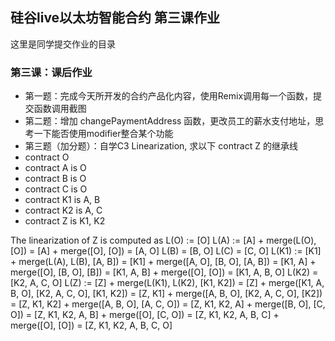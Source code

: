 ## 硅谷live以太坊智能合约 第三课作业
这里是同学提交作业的目录

### 第三课：课后作业
- 第一题：完成今天所开发的合约产品化内容，使用Remix调用每一个函数，提交函数调用截图
- 第二题：增加 changePaymentAddress 函数，更改员工的薪水支付地址，思考一下能否使用modifier整合某个功能
- 第三题（加分题）：自学C3 Linearization, 求以下 contract Z 的继承线
- contract O
- contract A is O
- contract B is O
- contract C is O
- contract K1 is A, B
- contract K2 is A, C
- contract Z is K1, K2

The linearization of Z is computed as
L(O) := [O]
L(A) := [A] + merge(L(O), [O])
     = [A] + merge([O], [O])
     = [A, O]
L(B) = [B, O]
L(C) = [C, O]
L(K1) := [K1] + merge(L(A), L(B), [A, B])
      = [K1] + merge([A, O], [B, O], [A, B])
      = [K1, A] + merge([O], [B, O], [B])
      = [K1, A, B] + merge([O], [O])
      = [K1, A, B, O]
L(K2) = [K2, A, C, O]
L(Z) := [Z] + merge(L(K1), L(K2), [K1, K2])
     = [Z] + merge([K1, A, B, O], [K2, A, C, O], [K1, K2])
     = [Z, K1] + merge([A, B, O], [K2, A, C, O], [K2]) 
     = [Z, K1, K2] + merge([A, B, O], [A, C, O])
     = [Z, K1, K2, A] + merge([B, O], [C, O])
     = [Z, K1, K2, A, B] + merge([O], [C, O])
     = [Z, K1, K2, A, B, C] + merge([O], [O])
     = [Z, K1, K2, A, B, C, O]
